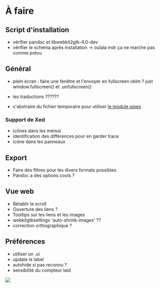 # À faire

## Script d'installation

- vérifier pandoc et libwebkit2gtk-4.0-dev
- vérifier le schéma après installation -> oulala mdr ça ne marche pas comme prévu

## Général

- plein écran : faire une fenêtre et l'envoyer en fullscreen oklm ? just window.fullscreen() et .unfullscreen()

- les traductions ??????
- s'abstraire du fichier temporaire pour utiliser [le module pipes](https://docs.python.org/fr/3.6/library/pipes.html)

### Support de Xed

- icônes dans les menus
- identification des différences pour en garder trace
- icône dans les panneaux

## Export

- Faire des filtres pour les divers formats possibles
- Pandoc a des options cools ?

## Vue web

- Rétablir le scroll
- Ouverture des liens ?
- Tooltips sur les liens et les images
- webkitgtksettings 'auto-shrink-images' ??
- correction orthographique ?

## Préférences

- utiliser un .ui
- update le label
- autohide si pas reconnu ?
- sensibilité du compteur laid

![](/home/roschan/Images/XHzRUpI.jpg)



























